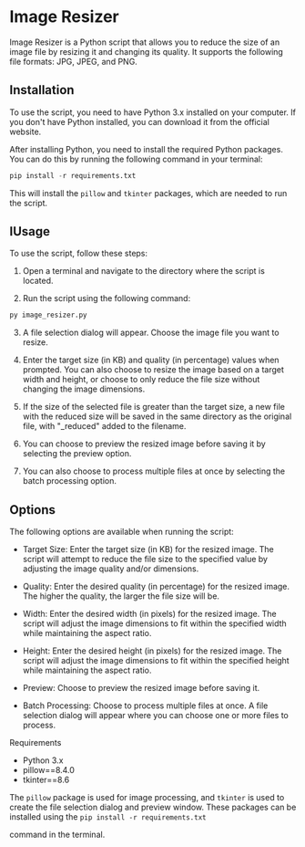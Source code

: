 # Image Resizer
Image Resizer is a Python script that allows you to reduce the size of an image file by resizing it and changing its quality. It supports the following file formats: JPG, JPEG, and PNG.

## Installation
To use the script, you need to have Python 3.x installed on your computer. If you don't have Python installed, you can download it from the official website.

After installing Python, you need to install the required Python packages. You can do this by running the following command in your terminal:


```python 
pip install -r requirements.txt
```

This will install the `pillow` and `tkinter` packages, which are needed to run the script.

## IUsage
To use the script, follow these steps:

1. Open a terminal and navigate to the directory where the script is located.

2. Run the script using the following command:

```python
py image_resizer.py
```

3. A file selection dialog will appear. Choose the image file you want to resize.

4. Enter the target size (in KB) and quality (in percentage) values when prompted. You can also choose to resize the image based on a target width and height, or choose to only reduce the file size without changing the image dimensions.

5. If the size of the selected file is greater than the target size, a new file with the reduced size will be saved in the same directory as the original file, with "_reduced" added to the filename.

6. You can choose to preview the resized image before saving it by selecting the preview option.

7. You can also choose to process multiple files at once by selecting the batch processing option.

## Options
The following options are available when running the script:

- Target Size: Enter the target size (in KB) for the resized image. The script will attempt to reduce the file size to the specified value by adjusting the image quality and/or dimensions.

- Quality: Enter the desired quality (in percentage) for the resized image. The higher the quality, the larger the file size will be.

- Width: Enter the desired width (in pixels) for the resized image. The script will adjust the image dimensions to fit within the specified width while maintaining the aspect ratio.

- Height: Enter the desired height (in pixels) for the resized image. The script will adjust the image dimensions to fit within the specified height while maintaining the aspect ratio.

- Preview: Choose to preview the resized image before saving it.

- Batch Processing: Choose to process multiple files at once. A file selection dialog will appear where you can choose one or more files to process.

Requirements
- Python 3.x
- pillow==8.4.0
- tkinter==8.6

The `pillow` package is used for image processing, and `tkinter` is used to create the file selection dialog and preview window. These packages can be installed using the 
`pip install -r requirements.txt`

command in the terminal.